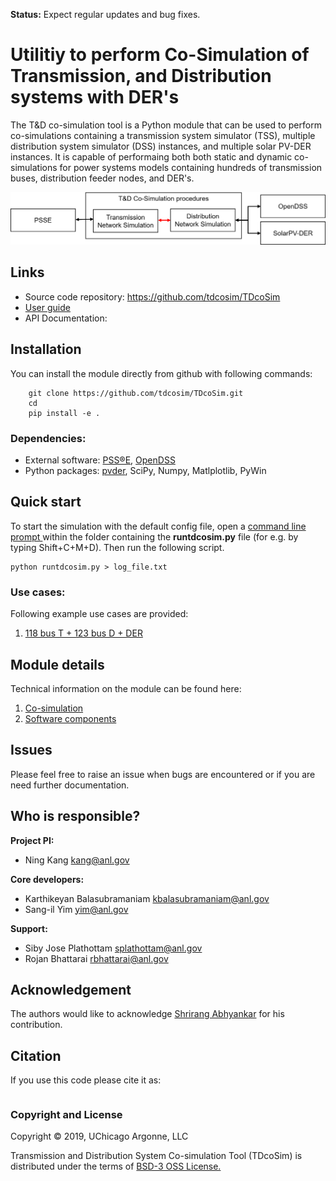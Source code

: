 **Status:** Expect regular updates and bug fixes.

# Utilitiy to perform Co-Simulation of Transmission, and Distribution systems with DER's

The T&D co-simulation tool is a Python module that can be used to perform co-simulations containing a transmission system simulator (TSS), multiple distribution system simulator (DSS) instances, and multiple solar PV-DER instances. It is capable of performaing both both static and dynamic co-simulations for power systems models containing hundreds of transmission buses, distribution feeder nodes, and DER's.

![schematic of TDcoSim](docs/images/software_simple_block_diagram.png)

## Links
* Source code repository: https://github.com/tdcosim/TDcoSim
* [User guide](docs/user_guide_TOC.md)
* API Documentation:

## Installation
You can install the module directly from github with following commands:
```
    git clone https://github.com/tdcosim/TDcoSim.git
    cd
    pip install -e .
```

### Dependencies:
* External software: [PSS®E](https://new.siemens.com/global/en/products/energy/services/transmission-distribution-smart-grid/consulting-and-planning/pss-software/pss-e.html), [OpenDSS](https://sourceforge.net/projects/electricdss/)
* Python packages: [pvder](https://github.com/sibyjackgrove/SolarPV-DER-simulation-utility), SciPy, Numpy, Matlplotlib, PyWin

## Quick start

To start the simulation with the default config file, open a [command line prompt ](#visual-guide) within the folder containing the **runtdcosim.py** file (for e.g. by typing Shift+C+M+D). Then run the following script.

```
python runtdcosim.py > log_file.txt
```
### Use cases:
Following example use cases are provided:
1. [118 bus T + 123 bus D + DER](docs/Example_2.md)

## Module details
Technical information on the module can be found here:
1. [Co-simulation](docs/user_guide_cosimulation_details.ipynb)
2. [Software components](docs/user_guide_software_details.md)

## Issues
Please feel free to raise an issue when bugs are encountered or if you are need further documentation.

## Who is responsible?
**Project PI:**

- Ning Kang kang@anl.gov

**Core developers:**

- Karthikeyan Balasubramaniam kbalasubramaniam@anl.gov
- Sang-il Yim yim@anl.gov

**Support:**

- Siby Jose Plathottam splathottam@anl.gov
- Rojan Bhattarai rbhattarai@anl.gov

## Acknowledgement
The authors would like to acknowledge [Shrirang Abhyankar](https://github.com/abhyshr) for his contribution.

## Citation
If you use this code please cite it as:
```

```
### Copyright and License
Copyright © 2019, UChicago Argonne, LLC

Transmission and Distribution System Co-simulation Tool (TDcoSim) is distributed under the terms of [BSD-3 OSS License.](LICENSE.md)
